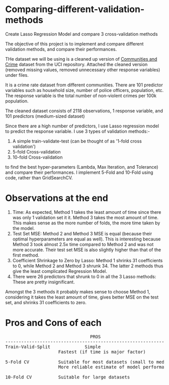 # Comparing-different-validation-methods
Create Lasso Regression Model and compare 3 cross-validation methods

The objective of this project is to implement and compare different validation methods, and compare their performances.

THe dataset we will be using is a cleaned up version of [Communities and Crime](http://archive.ics.uci.edu/ml/datasets/communities+and+crime+unnormalized) dataset from the UCI repository. Attached the cleaned version (removed missing values, removed unnecessary other response variables) under files. 

It is a crime rate dataset from different communities. There are 101 predictor variables such as household size, number of police officers, population, etc. The response variable is the total number of non-violent crimes per 100k population.

The cleaned dataset consists of 2118 observations, 1 response variable, and 101 predictors (medium-sized dataset)

Since there are a high number of predictors, I use Lasso regression model to predict the response variable. I use 3 types of validation methods:-

1) A simple train-validate-test (can be thought of as '1-fold cross validation')
2) 5-fold Cross-validation
3) 10-fold Cross-validation

to find the best hyper-parameters (Lambda, Max Iteration, and Tolerance) and compare their performances. I implement 5-Fold and 10-Fold using code, rather than GridSearchCV.

# Observations at the end
1) Time: As expected, Method 1 takes the least amount of time since there was only 1 validation set it it. Method 3 takes the most amount of time. This makes sense as the more number of folds, the more time taken by the model.
2) Test Set MSE: Method 2 and Method 3 MSE is equal (because their optimal hyperparameters are equal as well). This is interesting because Method 3 took almost 2.5x time compared to Method 2 and was not more accurate. Their test set MSE is also slightly higher than that of the first method.
3) Coefficient Shrinkage to Zero by Lasso: Method 1 shrinks 31 coefficients to 0, while Method 2 and Method 3 shrunk 34. The latter 2 methods thus give the least complicated Regression Model.
4) There were 26 predictors that shrunk to 0 in all the 3 Lasso methods: These are pretty insignificant.

Amongst the 3 methods it probably makes sense to choose Method 1, considering it takes the least amount of time, gives better MSE on the test set, and shrinks 31 coefficients to zero.

# Pros and Cons of each
<pre>
                                PROS                                                CONS
------------------------------------------------------------------------------------------------------------------------
Train-Valid-Split             Simple                               May overfit if dataset is very small
                    Fastest (if time is major factor)              May not provide reliable estimate of model performance

5-Fold CV           Suitable for most datasets (small to medium)   Requires more time/computation
                    More reliable estimate of model performance

10-Fold CV          Suitable for large datasets                    Requires even more time/computation than 5-Fold.
</pre>
